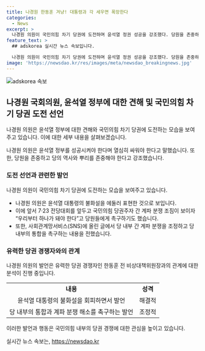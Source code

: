 ```yaml
---
title: 나경원 한동훈 겨냥! 대통령과 각 세우면 폭망한다
categories:
  - News
excerpt: >
  나경원 의원이 국민의힘 차기 당권에 도전하며 윤석열 정권 성공을 강조했다. 당원을 존중하고 당의 역사를 이어가야 한다고 강조하며, 계파 분쟁과 불화설을 둘러싸고 통합을 촉구했다. 이를 통해 이재명의 정권을 깨는 길은 존중과 연대, 통합뿐이라고 강조했다. 현재의 정치적 분열을 뒤로한 통합된 한 팀으로 나아가야 한다는 메시지를 전달했다.
feature_text: >
  ## adskorea 실시간 뉴스 속보입니다.

  나경원 의원이 국민의힘 차기 당권에 도전하며 윤석열 정권 성공을 강조했다. 당원을 존중하고 당의 역사를 이어가야 한다고 강조하며, 계파 분쟁과 불화설을 둘러싸고 통합을 촉구했다. 이를 통해 이재명의 정권을 깨는 길은 존중과 연대, 통합뿐이라고 강조했다. 현재의 정치적 분열을 뒤로한 통합된 한 팀으로 나아가야 한다는 메시지를 전달했다.
image: 'https://newsdao.kr/res/images/meta/newsdao_breakingnews.jpg'
---
```


<p><img src="https://newsdao.kr/res/images/meta/newsdao_breakingnews.jpg" alt="adskorea 속보" /></p>

<h2 data-ke-size="size26">나경원 국회의원, 윤석열 정부에 대한 견해 및 국민의힘 차기 당권 도전 선언</h2>

<p>나경원 의원은 윤석열 정부에 대한 견해와 국민의힘 차기 당권에 도전하는 모습을 보여주고 있습니다. 이에 대한 세부 내용을 살펴보겠습니다.</p>

<p data-ke-size="size16">나경원 의원은 윤석열 정부를 성공시켜야 한다며 열심히 싸워야 한다고 말했습니다. 또한, 당원을 존중하고 당의 역사와 뿌리를 존중해야 한다고 강조했습니다.</p>

<h3 data-ke-size="size24">도전 선언과 관련한 발언</h3>

<p>나경원 의원이 국민의힘 차기 당권에 도전하는 모습을 보여주고 있습니다.</p>

<ul>
  <li>나경원 의원은 윤석열 대통령의 불화설을 에둘러 표현한 것으로 보입니다.</li>
  <li>이에 앞서 7·23 전당대회를 앞두고 국민의힘 당권주자 간 계파 분쟁 조짐이 보이자 “우리부터 하나가 돼야 한다”고 당원들에게 촉구하기도 했습니다.</li>
  <li>또한, 사회관계망서비스(SNS)에 올린 글에서 당 내부 간 계파 분쟁을 조정하고 당 내부의 통합을 촉구하는 내용을 전했습니다.</li>
</ul>

<h3 data-ke-size="size24">유력한 당권 경쟁자와의 관계</h3>

<p>나경원 의원의 발언은 유력한 당권 경쟁자인 한동훈 전 비상대책위원장과의 관계에 대한 분석이 진행 중입니다.</p>

<table>
  <tr>
    <td style="text-align: center; height: 17px;"><b>내용</b></td>
    <td style="text-align: center; height: 17px;"><b>성격</b></td>
  </tr>
  <tr>
    <td style="text-align: center; height: 17px;">윤석열 대통령의 불화설을 회피하면서 발언</td>
    <td style="text-align: center; height: 17px;">해결적</td>
  </tr>
  <tr>
    <td style="text-align: center; height: 17px;">당 내부의 통합과 계파 분쟁 해소를 촉구하는 발언</td>
    <td style="text-align: center; height: 17px;">조정적</td>
  </tr>
</table>

<p>이러한 발언과 행동은 국민의힘 내부의 당권 경쟁에 대한 관심을 높이고 있습니다.</p>
실시간 뉴스 속보는, <a href="https://newsdao.kr" rel="dofollow">https://newsdao.kr</a>


